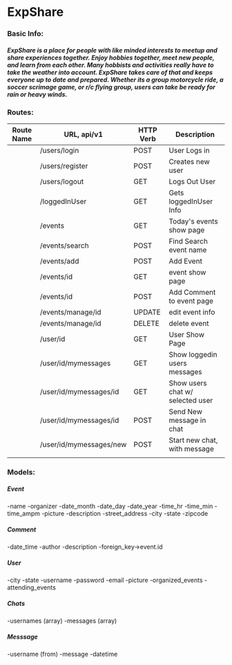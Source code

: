 # ExpShare

### Basic  Info:

##### ExpShare is a place for people with like minded interests to meetup and share experiences together. Enjoy hobbies together, meet new people, and learn from each other. Many hobbists and activities really have to take the weather into account. ExpShare takes care of that and keeps everyone up to date and prepared. Whether its a group motorcycle ride, a soccer scrimage game, or r/c flying group, users can take be ready for rain or heavy winds.


### Routes:

| Route Name 	| URL, api/v1                	| HTTP Verb 	| Description                      	|
|------------	|----------------------------	|-----------	|----------------------------------	|
|            	| /users/login               | POST      	| User Logs in                     	|
|            	| /users/register            | POST      	| Creates new user                 	|
|            	| /users/logout              | GET       	| Logs Out User                    	|
|            	| /loggedInUser              | GET       	| Gets loggedInUser Info           	|
|            	| /events                    | GET       	| Today's events show page         	|
|            	| /events/search             | POST      	| Find Search event name           	|
|            	| /events/add                | POST      	| Add Event                        	|
|            	| /events/id               	| GET       	| event show page                  	|
|            	| /events/id               	| POST      	| Add Comment to event page        	|
|            	| /events/manage/id        	| UPDATE    	| edit event info                  	|
|            	| /events/manage/id        	| DELETE    	| delete event                     	|
|            	| /user/id                 	| GET       	| User Show Page                   	|
|            	| /user/id/mymessages      	| GET       	| Show loggedin users messages     	|
|            	| /user/id/mymessages/id 	|  GET      	| Show users chat w/ selected user 	|
|            	| /user/id/mymessages/id	| POST      	| Send New message in chat         	|
|            	| /user/id/mymessages/new  	| POST      	| Start new chat, with message                   	|
|            	|                            	|           	|                                  	|


### Models:

##### Event
-name
-organizer
-date_month
-date_day
-date_year
-time_hr
-time_min
-time_ampm
-picture
-description
-street_address
-city
-state
-zipcode

##### Comment
-date_time
-author
-description
-foreign_key->event.id

##### User
-city
-state
-username
-password
-email
-picture
-organized_events
-attending_events

##### Chats
-usernames (array)
-messages (array)

##### Messsage
-username (from)
-message
-datetime